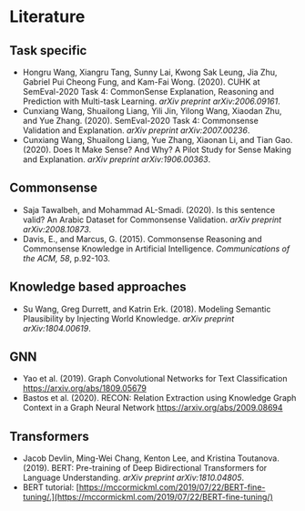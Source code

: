 # Literature

## Task specific
- Hongru Wang, Xiangru Tang, Sunny Lai, Kwong Sak Leung, Jia Zhu, Gabriel Pui Cheong Fung, and Kam-Fai Wong. (2020). CUHK at SemEval-2020 Task 4: CommonSense Explanation, Reasoning and Prediction with Multi-task Learning. *arXiv preprint arXiv:2006.09161*.
- Cunxiang Wang, Shuailong Liang, Yili Jin, Yilong Wang, Xiaodan Zhu, and Yue Zhang. (2020). SemEval-2020 Task 4: Commonsense Validation and Explanation. *arXiv preprint arXiv:2007.00236*.
- Cunxiang Wang, Shuailong Liang, Yue Zhang, Xiaonan Li, and Tian Gao. (2020). Does It Make Sense? And Why? A Pilot Study for Sense Making and Explanation. *arXiv preprint arXiv:1906.00363*.

## Commonsense
- Saja Tawalbeh, and Mohammad AL-Smadi. (2020). Is this sentence valid? An Arabic Dataset for Commonsense Validation. *arXiv preprint arXiv:2008.10873*.
- Davis, E., and Marcus, G. (2015). Commonsense Reasoning and Commonsense Knowledge in Artificial Intelligence. *Communications of the ACM, 58*, p.92-103.

## Knowledge based approaches
- Su Wang, Greg Durrett, and Katrin Erk. (2018). Modeling Semantic Plausibility by Injecting World Knowledge. *arXiv preprint arXiv:1804.00619*.

## GNN
- Yao et al. (2019). Graph Convolutional Networks for Text Classification https://arxiv.org/abs/1809.05679
- Bastos et al. (2020). RECON: Relation Extraction using Knowledge Graph Context in a Graph Neural Network https://arxiv.org/abs/2009.08694

## Transformers
- Jacob Devlin, Ming-Wei Chang, Kenton Lee, and Kristina Toutanova. (2019). BERT: Pre-training of Deep Bidirectional Transformers for Language Understanding. *arXiv preprint arXiv:1810.04805*.
- BERT tutorial: [https://mccormickml.com/2019/07/22/BERT-fine-tuning/.](https://mccormickml.com/2019/07/22/BERT-fine-tuning/)
